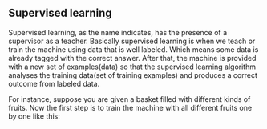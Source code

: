 ## Supervised learning

Supervised learning, as the name indicates, has the presence of a supervisor as a teacher. Basically supervised learning is when we teach or train the 
machine using data that is well labeled. Which means some data is already tagged with the correct answer. After that, the machine is provided with a new 
set of examples(data) so that the supervised learning algorithm analyses the training data(set of training examples) and produces a correct outcome from 
labeled data. 

For instance, suppose you are given a basket filled with different kinds of fruits. Now the first step is to train the machine with all different fruits 
one by one like this: 

